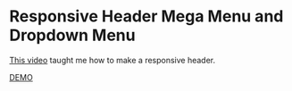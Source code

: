 # Responsive Header Mega Menu and Dropdown Menu 

[This video](https://www.youtube.com/watch?v=EJdtHQqGW6E) taught me how to make a responsive header.

[DEMO](https://festive-goodall-23f385.netlify.app/)
